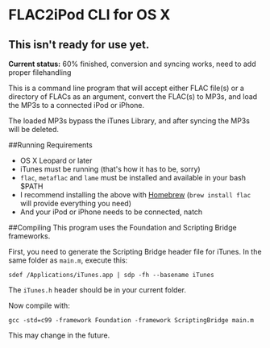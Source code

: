 # FLAC2iPod CLI for OS X

## This isn't ready for use yet.

**Current status:** 60% finished, conversion and syncing works, need to add proper filehandling

This is a command line program that will accept either FLAC file(s) or a 
directory of FLACs as an argument, convert the FLAC(s) to MP3s, and load
the MP3s to a connected iPod or iPhone.

The loaded MP3s bypass the iTunes Library, and after syncing the MP3s
will be deleted.

##Running Requirements
- OS X Leopard or later
- iTunes must be running (that's how it has to be, sorry)
- `flac`, `metaflac` and `lame` must be installed and available in your bash $PATH
 - I recommend installing the above with [Homebrew](http://mxcl.github.com/homebrew/) (`brew install flac` will provide everything you need)
- And your iPod or iPhone needs to be connected, natch

##Compiling
This program uses the Foundation and Scripting Bridge frameworks.

First, you need to generate the Scripting Bridge header file for iTunes.  In the same
folder as `main.m`, execute this:

`sdef /Applications/iTunes.app | sdp -fh --basename iTunes`

The `iTunes.h` header should be in your current folder.

Now compile with:

`gcc -std=c99 -framework Foundation -framework ScriptingBridge main.m`

This may change in the future.
